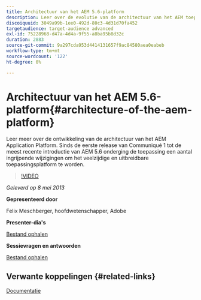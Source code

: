 ```yaml
---
title: Architectuur van het AEM 5.6-platform
description: Leer over de evolutie van de architectuur van het AEM toepassingsplatform. Sinds de eerste release van Communiqué 1 tot de meest recente introductie van AEM 5.6 onderging de toepassing verschillende wijzigingen om het veelzijdige en uitbreidbare toepassingsplatform te worden dat het vandaag is.
discoiquuid: 3049a99b-1ee0-492d-80c3-4d31d70fa452
targetaudience: target-audience advanced
exl-id: 75228968-d47a-4d4a-9f55-a8ba95b8d32c
duration: 2883
source-git-commit: 9a297cda953d4414131657f9ac84580aea0eabeb
workflow-type: tm+mt
source-wordcount: '122'
ht-degree: 0%

---
```


# Architectuur van het AEM 5.6-platform{#architecture-of-the-aem-platform}

Leer meer over de ontwikkeling van de architectuur van het AEM Application Platform. Sinds de eerste release van Communiqué 1 tot de meest recente introductie van AEM 5.6 onderging de toepassing een aantal ingrijpende wijzigingen om het veelzijdige en uitbreidbare toepassingsplatform te worden.

>[!VIDEO](https://video.tv.adobe.com/v/19575/?quality=9)

*Geleverd op 8 mei 2013*

**Gepresenteerd door**

Felix Meschberger, hoofdwetenschapper, Adobe

**Presenter-dia&#39;s**

[Bestand ophalen](assets/20130508-aem56-architecture.pdf)

**Sessievragen en antwoorden**

[Bestand ophalen](assets/questionsanswers-aem56-architecture.pdf)

## Verwante koppelingen {#related-links}

[Documentatie](https://docs.adobe.com/docs/en/cq/5-6-1/exploring/introduction.html?wcmmode=disabled)

<!--
[Get back to the Overview](https://helpx.adobe.com/experience-manager/kt/eseminars/gems/aem-index.html)
-->
